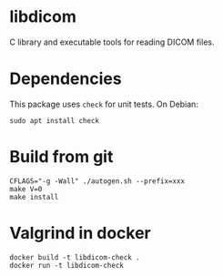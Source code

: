 # libdicom

C library and executable tools for reading DICOM files.

# Dependencies

This package uses `check` for unit tests. On Debian:

```
sudo apt install check
```

# Build from git

```
CFLAGS="-g -Wall" ./autogen.sh --prefix=xxx
make V=0
make install
```

# Valgrind in docker

```
docker build -t libdicom-check .
docker run -t libdicom-check
```



